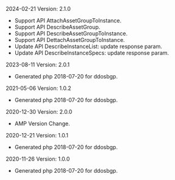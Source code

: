 2024-02-21 Version: 2.1.0
- Support API AttachAssetGroupToInstance.
- Support API DescribeAssetGroup.
- Support API DescribeAssetGroupToInstance.
- Support API DettachAssetGroupToInstance.
- Update API DescribeInstanceList: update response param.
- Update API DescribeInstanceSpecs: update response param.


2023-08-11 Version: 2.0.1
- Generated php 2018-07-20 for ddosbgp.

2021-05-06 Version: 1.0.2
- Generated php 2018-07-20 for ddosbgp.

2020-12-30 Version: 2.0.0
- AMP Version Change.

2020-12-21 Version: 1.0.1
- Generated php 2018-07-20 for ddosbgp.

2020-11-26 Version: 1.0.0
- Generated php 2018-07-20 for ddosbgp.

